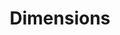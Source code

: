 ---
bigquery: https://console.cloud.google.com/bigquery?p=covid-19-dimensions-ai&page=table&d=data&t=publications
contributors: Digital Science, https://www.digital-science.com/
cost: Free for personal, non-commercial use.
description: Dimensions contains more than 100 million publications, ranging from
  articles published in scholarly journals, books and book chapters, to preprints
  and conference proceedings. All publications are contextualized with linked data
  sets, funding, publications, patents, clinical trials, and policy documents. You
  can also view associated categories, funders, institutions, and researcher profiles.
documentation: https://docs.dimensions.ai/bigquery/index.html
last_edit: 04/11/2022, 19:19:58
location: https://www.dimensions.ai/products/free/
maintained_by: Digital Science, https://www.digital-science.com/
schema_fields:
- jurisdiction
- associated_publication_doi
- parent_id
- priority_date
- family_id
- publisher
- priority_year
- category_rcdc
- family_count
- open_access_categories_v2
- date_imported_gbq
- original_assignee
- category_sdg
- funding_cny
- funder_org_countries
- book_title
- type
- book_series_title
- resulting_publication_ids
- year
- expiration_year
- source_id
- citations
- research_org_city_names
- funder_org_state_codes
- phase
- category_hra
- filing_status
- date_normal
- categories
- metrics
- research_org_countries
- pmcid
- arxiv_id
- editors
- legal_status
- investigators
- registry
- citations_count
- repository_url
- subtitles
- associated_publication_pmid
- email_address
- end_date
- inventor_names
- title
- resulting_publication_doi
- date_modified
- funder_orgs
- original_assignee_countries
- types
- journal
- funding_gbp
- category_icrp_cso
- funder_org_cities
- category_bra
- open_access_categories
- category_uoa
- brief_title
- acronyms
- research_org_state_codes
- current_assignee_orgs
- researcher_ids
- end_year
- research_org_state_names
- current_assignee
- id
- linkout
- concepts
- filing_date
- external_ids
- journal_lists
- clinical_trial_ids
- organisation_details
- established
- ipcr
- reference_ids
- doi
- publication_date
- original_assignee_orgs
- funding_amount
- filing_year
- original_abstract
- funder_org
- eisbn
- kind
- assignee_orgs
- date_online
- date_inserted
- repository_id
- acknowledgements
- abstract
- altmetrics
- acronym
- funding_nzd
- foa_number
- issue
- pages
- proceedings_title
- funder_countries
- expiration_date
- active_years
- legal_events
- description
- research_org_country_names
- mesh_terms
- research_orgs
- status
- funding_jpy
- citation_string
- isbn
- publication_ids
- links
- volume
- funding_details
- name
- granted_year
- embargo_date
- original_title
- funding_chf
- granted_date
- language
- wikipedia_url
- conference
- cpc
- research_org_cities
- category_icrp_ct
- supporting_grant_ids
- authors
- license
- funding_cad
- funder_org_acronyms
- associated_publication_arxiv_id
- category_hrcs_rac
- gender
- labels
- date_print
- associated_grant_ids
- aliases
- associated_publication_id
- mesh_headings
- funding_currency
- start_year
- funding_eur
- assignee_countries
- application_number
- conditions
- publication_year
- current_assignee_countries
- relationships
- interventions
- date
- created_date
- address
- pmid
- patent_ids
- repository_name
- funding_aud
- grant_number
- cited_by_ids
- start_date
- funding_usd
- category_for
- family_members_ids
- category_hrcs_hc
shortname: dimensions
tags:
- scholarly literature
- patents
- funding
- clinical trials
- academic profiles
terms_of_use: 'Use of both the Dimensions COVID-19 dataset and full Dimensions dataset
  are subject to the Dimensions Terms of use: https://www.dimensions.ai/policies-terms-legal '
title: Dimensions
uuid: dcff88bd-fe6b-4fdb-8159-809bf9d7bc1c
---